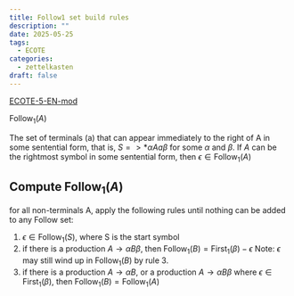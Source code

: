 ```yaml
---
title: Follow1 set build rules
description: ""
date: 2025-05-25
tags:
  - ECOTE
categories:
  - zettelkasten
draft: false
---
```


[ECOTE-5-EN-mod](../projects/ECOTE/ECOTE-5-EN-mod.pdf)

$\text{Follow}_1(A)$

The set of terminals (a) that can appear immediately to the right of A in some
sentential form, that is, $S =>* \alpha Aa \beta$ for some $\alpha$ and $\beta$.
If $A$ can be the rightmost symbol in some sentential form,
then $\epsilon \in \text{Follow}_1 (A)$

## Compute $\text{Follow}_1(A)$

for all non-terminals A, apply the following rules until nothing can be added to
any Follow set: 

1. $\epsilon \in \text{Follow}_1(S)$, where S is the start symbol 
2. if there is a production $A\rightarrow\alpha B\beta$,
   then $\text{Follow}_1(B) = \text{First}_1(\beta) - \epsilon$
   Note: $\epsilon$ may still wind up in $\text{Follow}_1(B)$ by rule 3.
3. if there is a production $A\rightarrow\alpha B$, or a production $A\rightarrow\alpha B\beta$ where $\epsilon\in\text{First}_1(\beta)$,
   then $\text{Follow}_1(B) = \text{Follow}_1(A)$
